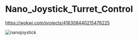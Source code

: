 # Nano_Joystick_Turret_Control

https://wokwi.com/projects/416308440215476225

![nanojoystick](https://github.com/user-attachments/assets/e314ecf9-7130-467a-890b-b99863befd67)
